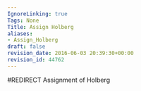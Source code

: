 ```yaml
---
IgnoreLinking: true
Tags: None
Title: Assign Holberg
aliases:
- Assign_Holberg
draft: false
revision_date: 2016-06-03 20:39:30+00:00
revision_id: 44762
---
```


#REDIRECT Assignment of Holberg